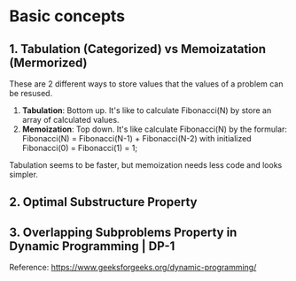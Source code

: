 # Basic concepts
## 1. Tabulation (Categorized) vs Memoizatation (Mermorized)

These are 2 different ways to store values that the values of a problem can be resused.

1. __Tabulation__: Bottom up. It's like to calculate Fibonacci(N) by store an array of calculated values.
2. __Memoization__: Top down. It's like calculate Fibonacci(N) by the formular: Fibonacci(N) = Fibonacci(N-1) + Fibonacci(N-2) with initialized Fibonacci(0) = Fibonacci(1) = 1;


Tabulation seems to be faster, but memoization needs less code and looks simpler.

## 2. Optimal Substructure Property

 
## 3. Overlapping Subproblems Property in Dynamic Programming | DP-1




Reference:
https://www.geeksforgeeks.org/dynamic-programming/